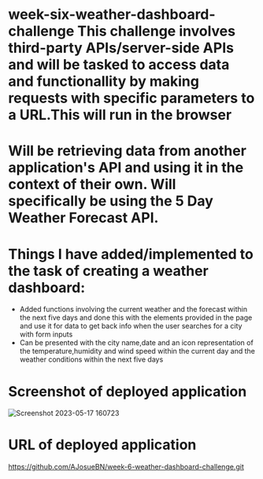 # week-six-weather-dashboard-challenge This challenge involves third-party APIs/server-side APIs and will be tasked to access data and functionallity by making requests with specific parameters to a URL.This will run in the browser 

# Will be retrieving data from another application's API and using it in the context of their own. Will specifically be using the 5 Day Weather Forecast API.

# Things I have added/implemented to the task of creating a weather dashboard:

- Added functions involving the current weather and the forecast within the next five days and done this with the elements provided in the page and use it for data to get back info when the user searches for a city with form inputs
- Can be presented with the city name,date and an icon representation of the temperature,humidity and wind speed within the current day and the weather conditions within the next five days

# Screenshot of deployed application


![Screenshot 2023-05-17 160723](https://github.com/AJosueBN/week-6-weather-dashboard-challenge/assets/129113539/276d2fbe-1cf3-4c83-8681-56d7c17166cd)

# URL of deployed application

https://github.com/AJosueBN/week-6-weather-dashboard-challenge.git
